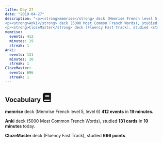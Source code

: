 ```yaml
---
title: Day 27
date: "2019-04-27"
description: "<p><strong>memrise</strong> deck (Memrise French level 5, level 6) <strong>412 events</strong> in <strong>19 minutes.</strong></p>
<p><strong>Anki</strong> deck (5000 Most Common French Words), studied <strong>131 cards</strong> in <strong>10 minutes </strong>today.</p>
<p><strong>ClozeMaster</strong> deck (Fluency Fast Track), studied <strong>696 points</strong>.</p>"
memrise: 
  events: 412
  minutes: 19
  streak: 1
Anki:
  events: 131
  minutes: 10
  streak: 1
ClozeMaster:
  events: 696
  streak: 1
---
```


<h2>Vocabulary <svg height="30" width="30" aria-hidden="true" focusable="false" data-prefix="fas" data-icon="book" class="svg-inline--fa fa-book fa-w-14" role="img" xmlns="http://www.w3.org/2000/svg" viewBox="0 0 448 512"><path fill="currentColor" d="M448 360V24c0-13.3-10.7-24-24-24H96C43 0 0 43 0 96v320c0 53 43 96 96 96h328c13.3 0 24-10.7 24-24v-16c0-7.5-3.5-14.3-8.9-18.7-4.2-15.4-4.2-59.3 0-74.7 5.4-4.3 8.9-11.1 8.9-18.6zM128 134c0-3.3 2.7-6 6-6h212c3.3 0 6 2.7 6 6v20c0 3.3-2.7 6-6 6H134c-3.3 0-6-2.7-6-6v-20zm0 64c0-3.3 2.7-6 6-6h212c3.3 0 6 2.7 6 6v20c0 3.3-2.7 6-6 6H134c-3.3 0-6-2.7-6-6v-20zm253.4 250H96c-17.7 0-32-14.3-32-32 0-17.6 14.4-32 32-32h285.4c-1.9 17.1-1.9 46.9 0 64z"></path></svg></h2>
<p><strong>memrise</strong> deck (Memrise French level 5, level 6) <strong>412 events</strong> in <strong>19 minutes.</strong></p>
<p><strong>Anki</strong> deck (5000 Most Common French Words), studied <strong>131 cards</strong> in <strong>10 minutes </strong>today.</p>
<p><strong>ClozeMaster</strong> deck (Fluency Fast Track), studied <strong>696 points</strong>.</p>


